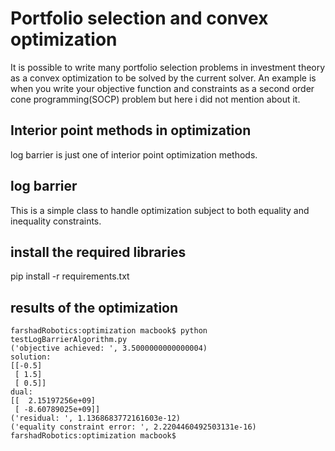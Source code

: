 # Portfolio selection and convex optimization
It is possible to write many portfolio selection problems in investment theory as a convex optimization
to be solved by the current solver. An example is when
you write your objective function and constraints as a second order cone programming(SOCP) problem but here i did 
not mention about it.
## Interior point methods in optimization
log barrier is just one of interior point optimization methods.
## log barrier
This is a simple class to handle optimization subject
to both equality and inequality constraints.
## install the required libraries 
pip install -r requirements.txt
## results of the optimization
```
farshadRobotics:optimization macbook$ python testLogBarrierAlgorithm.py 
('objective achieved: ', 3.5000000000000004)
solution: 
[[-0.5]
 [ 1.5]
 [ 0.5]]
dual: 
[[  2.15197256e+09]
 [ -8.60789025e+09]]
('residual: ', 1.1368683772161603e-12)
('equality constraint error: ', 2.2204460492503131e-16)
farshadRobotics:optimization macbook$ 

```
